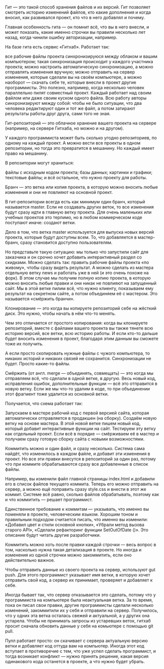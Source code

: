 Гит — это такой способ хранения файлов и их версий. Гит позволяет смотреть историю изменений файлов, кто какие дополнения и когда вносил, как развивался проект, кто что в него добавлял и почему.

Главная особенность гита — он помнит всё, что вы в него внесли, и может показать, какие именно строчки вы правили несколько лет назад, когда чинили ошибку авторизации, например.

На базе гита есть сервис «Гитхаб». Работает так:

все рабочие файлы проекта синхронизируюся между облаком и вашим компьютером;
такая синхронизация происходит у каждого участника проекта;
можно настроить автоматическую синхронизацию, а можно отправлять изменения вручную;
можно отправить на сервер изменения, которые сделали вы на своём компьютере, а можно наоборот — скачать себе те, которые внесли в проект другие программисты.
Это полезно, например, когда несколько человек параллельно пилят совместный проект. Каждый работает над своим файлом или даже своим куском одного файла. Всю работу авторы синхронизируют между собой: чтобы не было ситуации, что два человека редактируют один и тот же файл, а потом затирают результаты работы друг друга, сами того не зная.

Гит-репозиторий — это облачное хранение вашего проекта на сервере (например, на сервере Гитхаба, но можно и на другом).

У каждого программиста может быть сколько угодно репозиториев, по одному на каждый проект. А можно вести все проекты в одном репозитории, но тогда это превратится в мешанину. Но каждый имеет право на мешанину.

В репозитории могут храниться:

файлы с исходным кодом проекта;
базы данных;
картинки и графики;
текстовые файлы;
и всё остальное, что нужно проекту для работы.

Бранч — это ветка или копия проекта, в которую можно вносить любые изменения и они не повлияют на основной проект.

В гит-репозитории всегда есть как минимум один бранч, который называется master. Если не создавать других веток, то все изменения будут сразу идти в главную ветку проекта. Для очень маленьких или учебных проектов это терпимо, но в любом коммерческом коде поступают иначе: создают ветки.

Дело в том, что ветка master используется для выпуска новых версий проекта, которые будут доступны всем. То, что добавляется в мастер-бранч, сразу становится доступно пользователям.

Но представьте такую ситуацию: мы только что запустили сайт для заказчика и он срочно хочет добавить интерактивный раздел со скидками. Можно сделать так: править рабочие файлы проекта «по живому», чтобы сразу видеть результат. А можно сделать из мастера отдельную ветку news и работать уже в ней (и это очень похоже на форк). В этом случае мы получим полную копию проекта, в которую можно вносить любые правки и они никак не повлияют на запущенный сайт. Мы в этой ветке пилим всё, что нужно клиенту, показываем ему результат на секретном сайте, а потом объединяем её с мастером. Это называется «смёржить бранчи».

Клонирование — это когда вы копируете репозиторий себе на жёсткий диск. Это нужно, чтобы начать в нём что-то менять.

Чем это отличается от простого копирования: когда вы клонируете репозиторий, вместе с файлами вашего проекта вы также тянете всю историю версий, все ветки, всю историю работы. И если кто-то дальше будет вносить изменения в проект, благодаря этим данным вы сможете тоже их получить.

А если просто скопировать нужные файлы с чужого компьютера, то никаких историй и никаких связей не сохранится. Синхронизации не будет. Просто какие-то файлы.

Смёржить (от англ. merge — объединять, совмещать) — это когда мы отправляем всё, что сделали в одной ветке, в другую. Весь новый код, исправления ошибок, дополнительные функции — всё это отправится в новую ветку. Если же мы что-то удалим в коде, то при объединении этот фрагмент тоже удалится из основной ветки.

Получается, что схема работает так:

Запускаем в мастере рабочий код с первой версией сайта, которая автоматически отправляется в продакшен (на сборку).
Создаём новую ветку на основе мастера.
В этой новой ветке пишем новый код, который добавит интерактивные функции на сайт.
Тестируем эту ветку как отдельный проект.
Если всё в порядке — смёрживаем её в мастер и получаем сразу готовую сборку сайта с новыми возможностями.

Коммитить можно и один файл, и сразу несколько. Система сама найдёт, что изменилось в каждом файле, и добавит эти изменения в проект. Но все эти правки внесутся в репозиторий за один раз, потому что при коммите обрабатываются сразу все добавленные в список файлы.

Например, вы изменили файл главной страницы index.html и добавили его в список файлов текущего коммита. Теперь его можно отправить на сервер, а можно ещё поправить сразу style.css и внести в этот же коммит. Системе всё равно, сколько файлов обрабатывать, поэтому как и что коммитить — решает программист.

Единственное требование к коммитам — указывать, что именно вы поменяли в проекте, человеческим языком. Хорошим тоном и правильным подходом считается писать, что именно вы изменили: «Добавил цвет и стили основной кнопки», «Убрали метод вызова старого API», «Сделали рефакторинг функции SetOutOfDate ()». Это описание будут читать другие разработчики.

Коммитить можно хоть после правки каждой строчки — весь вопрос в том, насколько нужна такая детализация в проекте. Но иногда и изменения из одной строчки можно закоммитить, если оно действительно важное.

Чтобы отправить данные из своего проекта на сервер, используют gut push. Для этого программист указывает имя ветки, в которую хочет отправить свой код, а сервер их принимает, проверяет и добавляет к себе.

Иногда бывает так, что сервер отказывается это сделать, потому что у программиста на компьютере была неактуальная ветка. За то время, пока он писал свои правки, другие программисты сделали несколько изменений, закоммитили их у себя и отправили на сервер. Получилось, что у одних эта ветка осталась свежей и актуальной, а у других она устарела. Чтобы не принимать запросы из устаревших веток, гитхаб просит сначала обновить данные у себя на комьютере с помощью git pull.

Пулл работает просто: он скачивает с сервера актуальную версию ветки и добавляет код оттуда вам на компьютер. Иногда этот код вступает в противоречие с тем, что уже успел сделать программист, и тогда возникает конфликт — нужно принять решение, какая версия одинакового кода останется в проекте, а что нужно будет убрать.